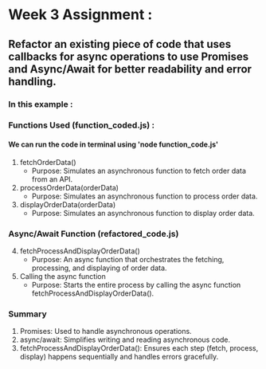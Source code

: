# Week 3 Assignment : 

## Refactor an existing piece of code that uses callbacks for async operations to use Promises and Async/Await for better readability and error handling.

### In this example :
### Functions Used (function_coded.js) : 

#### We can run the code in terminal using 'node function_code.js'
1. fetchOrderData()
   - Purpose: Simulates an asynchronous function to fetch order data from an API.
2. processOrderData(orderData)
   - Purpose: Simulates an asynchronous function to process order data.
3. displayOrderData(orderData)
   - Purpose: Simulates an asynchronous function to display order data.

### Async/Await Function (refactored_code.js)
4. fetchProcessAndDisplayOrderData()
   - Purpose: An async function that orchestrates the fetching, processing, and displaying of order data.
5. Calling the async function
   - Purpose: Starts the entire process by calling the async function fetchProcessAndDisplayOrderData().

### Summary
1. Promises: Used to handle asynchronous operations.
2. async/await: Simplifies writing and reading asynchronous code.
3. fetchProcessAndDisplayOrderData(): Ensures each step (fetch, process, display) happens sequentially and handles errors gracefully.
   
